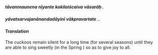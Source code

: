 ##### tāvanmaunena nīyante kokilaiścaiva vāsarāḥ .
##### yāvatsarvajanānandadāyinī vākpravartate ..

#### Translation

The cuckoos remain silent for a long time (for several seasons) until they are able to sing sweetly (in the Spring ) so as to give joy to all.